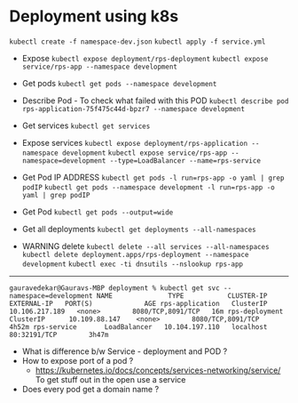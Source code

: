 # Deployment using k8s

`kubectl create -f namespace-dev.json`
`kubectl apply -f service.yml`

- Expose
`kubectl expose deployment/rps-deployment`
`kubectl expose service/rps-app --namespace development`
- Get pods
  `kubectl get pods --namespace development`
  
- Describe Pod - To check what failed with this POD
  `kubectl describe pod rps-application-75f475c44d-bpzr7 --namespace development`
- Get services
`kubectl get services`
- Expose services
`kubectl expose deployment/rps-application --namespace development`
`kubectl expose service/rps-app --namespace=development --type=LoadBalancer --name=rps-service`
- Get Pod IP ADDRESS
`kubectl get pods -l run=rps-app -o yaml | grep podIP`
  `kubectl get pods --namespace development -l run=rps-app -o yaml | grep podIP`
- Get Pod
  `kubectl get pods --output=wide`
- Get all deployments
  `kubectl get deployments --all-namespaces`
  
- WARNING delete
  `kubectl delete --all services --all-namespaces`
  `kubectl delete deployment.apps/rps-deployment --namespace development`
  `kubectl exec -ti dnsutils --nslookup rps-app`
---
`
gauravedekar@Gauravs-MBP deployment % kubectl get svc --namespace=development
NAME              TYPE           CLUSTER-IP       EXTERNAL-IP   PORT(S)             AGE
rps-application   ClusterIP      10.106.217.189   <none>        8080/TCP,8091/TCP   16m
rps-deployment    ClusterIP      10.109.88.147    <none>        8080/TCP,8091/TCP   4h52m
rps-service       LoadBalancer   10.104.197.110   localhost     80:32191/TCP        3h47m
`



- What is difference b/w Service - deployment and POD ?
- How to expose port of a pod ?
  - https://kubernetes.io/docs/concepts/services-networking/service/
    To get stuff out in the open use a service
- Does every pod get a domain name ?